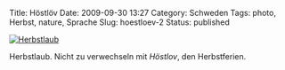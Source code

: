 Title: Höstlöv
Date: 2009-09-30 13:27
Category: Schweden
Tags: photo, Herbst, nature, Sprache
Slug: hoestloev-2
Status: published

[![Herbstlaub](/pic/hostlovbjork_s.jpg "Herbstlaub")](/pic/hostlovbjork_l.jpg)

Herbstlaub. Nicht zu verwechseln mit *Höstlov*, den Herbstferien.

